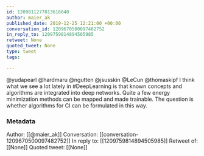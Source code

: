 ```yaml
---
id: 1209811277813616640
author: maier_ak
published_date: 2019-12-25 12:21:00 +00:00
conversation_id: 1209670500097482752
in_reply_to: 1209759814894505985
retweet: None
quoted_tweet: None
type: tweet
tags:

---
```


@yudapearl @hardmaru @ngutten @jsusskin @LeCun @thomaskipf I think what we see a lot lately in #DeepLearning is that known concepts and algorithms are integrated into deep networks. Quite a few energy minimization methods can be mapped and made trainable. The question is whether algorithms for CI can be formulated in this way.

### Metadata

Author: [[@maier_ak]]
Conversation: [[conversation-1209670500097482752]]
In reply to: [[1209759814894505985]]
Retweet of: [[None]]
Quoted tweet: [[None]]
